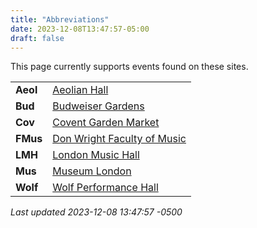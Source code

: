 ```yaml
---
title: "Abbreviations"
date: 2023-12-08T13:47:57-05:00
draft: false
---
```


This page currently supports events found on these sites.

|   |       |
|:--------------|:------|
| **Aeol** | [Aeolian Hall](https://aeolianhall.ca/) |
| **Bud** | [Budweiser Gardens](https://www.budweisergardens.com/) |
| **Cov** | [Covent Garden Market](https://coventmarket.com/) |
| **FMus** | [Don Wright Faculty of Music](http://www.events.westernu.ca/events/music/) |
| **LMH** | [London Music Hall](http://londonmusichall.com/) |
| **Mus** | [Museum London](https://museumlondon.ca/) |
| **Wolf** | [Wolf Performance Hall](https://www.lpl.ca/services-spaces/featured-spaces/wolf-performance-hall) |

_Last updated 2023-12-08 13:47:57 -0500_
